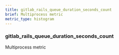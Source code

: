 ```yaml
---
title: gitlab_rails_queue_duration_seconds_count
brief: Multiprocess metric
metric_type: histogram
---
```

### gitlab_rails_queue_duration_seconds_count

Multiprocess metric